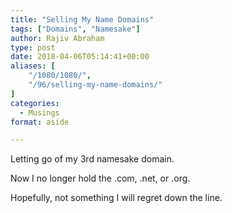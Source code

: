 ```yaml
---
title: "Selling My Name Domains"
tags: ["Domains", "Namesake"]
author: Rajiv Abraham
type: post
date: 2018-04-06T05:14:41+00:00
aliases: [
    "/1080/1080/",
    "/96/selling-my-name-domains/"
]
categories:
  - Musings
format: aside

---
```

<p style="text-align: justify;">
  Letting go of my 3rd namesake domain.
</p>

<p style="text-align: justify;">
  Now I no longer hold the .com, .net, or .org.
</p>

<p style="text-align: justify;">
  Hopefully, not something I will regret down the line.
</p>